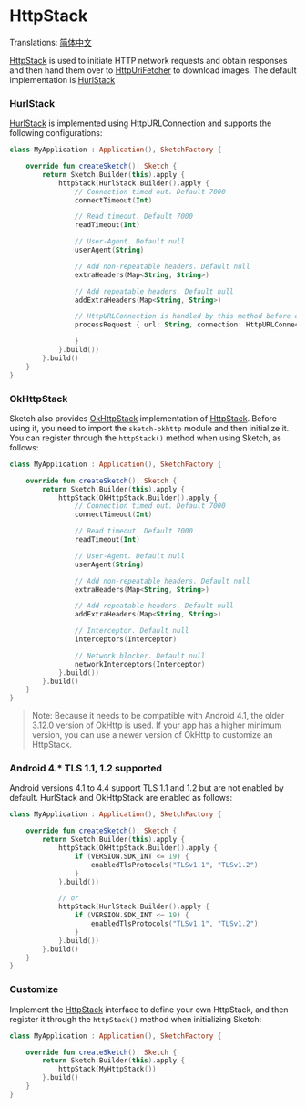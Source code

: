 # HttpStack

Translations: [简体中文](http_stack_zh.md)

[HttpStack] is used to initiate HTTP network requests and obtain responses and then hand them over
to [HttpUriFetcher] to download images. The default implementation is [HurlStack]

### HurlStack

[HurlStack] is implemented using HttpURLConnection and supports the following configurations:

```kotlin
class MyApplication : Application(), SketchFactory {

    override fun createSketch(): Sketch {
        return Sketch.Builder(this).apply {
            httpStack(HurlStack.Builder().apply {
                // Connection timed out. Default 7000
                connectTimeout(Int)

                // Read timeout. Default 7000
                readTimeout(Int)

                // User-Agent. Default null
                userAgent(String)

                // Add non-repeatable headers. Default null
                extraHeaders(Map<String, String>)

                // Add repeatable headers. Default null
                addExtraHeaders(Map<String, String>)

                // HttpURLConnection is handled by this method before executing connect. Default null
                processRequest { url: String, connection: HttpURLConnection ->

                }
            }.build())
        }.build()
    }
}
```

### OkHttpStack

Sketch also provides [OkHttpStack] implementation of [HttpStack]. Before using it, you need to
import the `sketch-okhttp` module and then initialize it.
You can register through the `httpStack()` method when using Sketch, as follows:

```kotlin
class MyApplication : Application(), SketchFactory {

    override fun createSketch(): Sketch {
        return Sketch.Builder(this).apply {
            httpStack(OkHttpStack.Builder().apply {
                // Connection timed out. Default 7000
                connectTimeout(Int)

                // Read timeout. Default 7000
                readTimeout(Int)

                // User-Agent. Default null
                userAgent(String)

                // Add non-repeatable headers. Default null
                extraHeaders(Map<String, String>)

                // Add repeatable headers. Default null
                addExtraHeaders(Map<String, String>)

                // Interceptor. Default null
                interceptors(Interceptor)

                // Network blocker. Default null
                networkInterceptors(Interceptor)
            }.build())
        }.build()
    }
}
```

> Note: Because it needs to be compatible with Android 4.1, the older 3.12.0 version of OkHttp is
> used. If your app has a higher minimum version, you can use a newer version of OkHttp to customize
> an HttpStack.

### Android 4.* TLS 1.1, 1.2 supported

Android versions 4.1 to 4.4 support TLS 1.1 and 1.2 but are not enabled by default. HurlStack and
OkHttpStack are enabled as follows:

```kotlin
class MyApplication : Application(), SketchFactory {

    override fun createSketch(): Sketch {
        return Sketch.Builder(this).apply {
            httpStack(OkHttpStack.Builder().apply {
                if (VERSION.SDK_INT <= 19) {
                    enabledTlsProtocols("TLSv1.1", "TLSv1.2")
                }
            }.build())

            // or
            httpStack(HurlStack.Builder().apply {
                if (VERSION.SDK_INT <= 19) {
                    enabledTlsProtocols("TLSv1.1", "TLSv1.2")
                }
            }.build())
        }.build()
    }
}
```

### Customize

Implement the [HttpStack] interface to define your own HttpStack, and then register it through
the `httpStack()` method when initializing Sketch:

```kotlin
class MyApplication : Application(), SketchFactory {

    override fun createSketch(): Sketch {
        return Sketch.Builder(this).apply {
            httpStack(MyHttpStack())
        }.build()
    }
}
```

[HttpStack]: ../../sketch-core/src/main/kotlin/com/github/panpf/sketch/http/HttpStack.kt

[HurlStack]: ../../sketch-core/src/main/kotlin/com/github/panpf/sketch/http/HurlStack.kt

[OkHttpStack]: ../../sketch-okhttp/src/main/kotlin/com/github/panpf/sketch/http/OkHttpStack.kt

[HttpUriFetcher]: ../../sketch-core/src/main/kotlin/com/github/panpf/sketch/fetch/HttpUriFetcher.kt